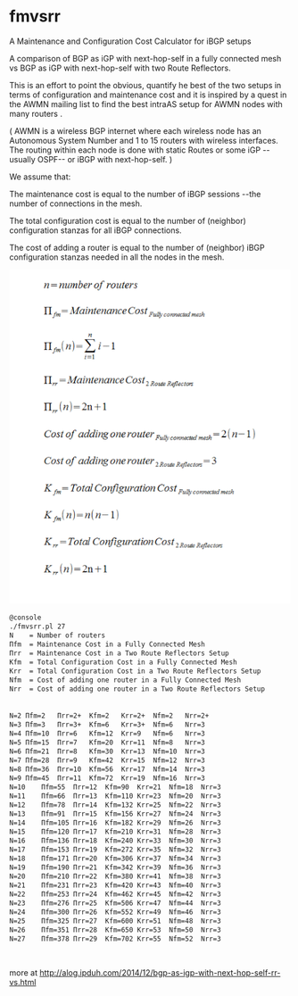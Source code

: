 fmvsrr
===

A Maintenance and Configuration Cost Calculator for iBGP setups

A comparison of BGP as iGP with next-hop-self in a fully connected mesh vs BGP as iGP with next-hop-self
with two Route Reflectors.

This is an effort to point the obvious,
quantify he best of the two setups in terms of configuration and maintenance cost
and it is inspired by a quest in the AWMN mailing list to find the best intraAS setup for AWMN nodes with many routers .


( AWMN is a wireless BGP internet where each wireless node has an Autonomous System Number and 1 to 15 routers with wireless interfaces. The routing within each node is done with static Routes or some iGP --usually OSPF-- or iBGP with next-hop-self. )


We assume that:

The maintenance cost is equal to the number of iBGP sessions --the number of connections in the mesh.

The total configuration cost is equal to the number of (neighbor) configuration stanzas for all iBGP connections.

The cost of adding a router is equal to the number of (neighbor) iBGP configuration stanzas needed in all the nodes in the mesh.


![discription](https://github.com/ipduh/fmvsrr/blob/master/full_mesh_vs_rr.gif)


```
@console
./fmvsrr.pl 27
N    = Number of routers
Πfm  = Maintenance Cost in a Fully Connected Mesh
Πrr  = Maintenance Cost in a Two Route Reflectors Setup
Kfm  = Total Configuration Cost in a Fully Connected Mesh
Krr  = Total Configuration Cost in a Two Route Reflectors Setup
Nfm  = Cost of adding one router in a Fully Connected Mesh
Nrr  = Cost of adding one router in a Two Route Reflectors Setup


N=2	Πfm=2	Πrr=2+	Kfm=2	Krr=2+	Nfm=2	Nrr=2+
N=3	Πfm=3	Πrr=3+	Kfm=6	Krr=3+	Nfm=6	Nrr=3
N=4	Πfm=10	Πrr=6	Kfm=12	Krr=9	Nfm=6	Nrr=3
N=5	Πfm=15	Πrr=7	Kfm=20	Krr=11	Nfm=8	Nrr=3
N=6	Πfm=21	Πrr=8	Kfm=30	Krr=13	Nfm=10	Nrr=3
N=7	Πfm=28	Πrr=9	Kfm=42	Krr=15	Nfm=12	Nrr=3
N=8	Πfm=36	Πrr=10	Kfm=56	Krr=17	Nfm=14	Nrr=3
N=9	Πfm=45	Πrr=11	Kfm=72	Krr=19	Nfm=16	Nrr=3
N=10	Πfm=55	Πrr=12	Kfm=90	Krr=21	Nfm=18	Nrr=3
N=11	Πfm=66	Πrr=13	Kfm=110	Krr=23	Nfm=20	Nrr=3
N=12	Πfm=78	Πrr=14	Kfm=132	Krr=25	Nfm=22	Nrr=3
N=13	Πfm=91	Πrr=15	Kfm=156	Krr=27	Nfm=24	Nrr=3
N=14	Πfm=105	Πrr=16	Kfm=182	Krr=29	Nfm=26	Nrr=3
N=15	Πfm=120	Πrr=17	Kfm=210	Krr=31	Nfm=28	Nrr=3
N=16	Πfm=136	Πrr=18	Kfm=240	Krr=33	Nfm=30	Nrr=3
N=17	Πfm=153	Πrr=19	Kfm=272	Krr=35	Nfm=32	Nrr=3
N=18	Πfm=171	Πrr=20	Kfm=306	Krr=37	Nfm=34	Nrr=3
N=19	Πfm=190	Πrr=21	Kfm=342	Krr=39	Nfm=36	Nrr=3
N=20	Πfm=210	Πrr=22	Kfm=380	Krr=41	Nfm=38	Nrr=3
N=21	Πfm=231	Πrr=23	Kfm=420	Krr=43	Nfm=40	Nrr=3
N=22	Πfm=253	Πrr=24	Kfm=462	Krr=45	Nfm=42	Nrr=3
N=23	Πfm=276	Πrr=25	Kfm=506	Krr=47	Nfm=44	Nrr=3
N=24	Πfm=300	Πrr=26	Kfm=552	Krr=49	Nfm=46	Nrr=3
N=25	Πfm=325	Πrr=27	Kfm=600	Krr=51	Nfm=48	Nrr=3
N=26	Πfm=351	Πrr=28	Kfm=650	Krr=53	Nfm=50	Nrr=3
N=27	Πfm=378	Πrr=29	Kfm=702	Krr=55	Nfm=52	Nrr=3
```



<br />

more at http://alog.ipduh.com/2014/12/bgp-as-igp-with-next-hop-self-rr-vs.html
